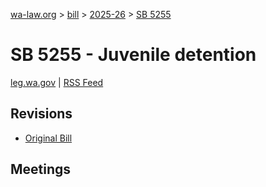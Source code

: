 [wa-law.org](/) > [bill](/bill/) > [2025-26](/bill/2025-26/) > [SB 5255](/bill/2025-26/sb/5255/)

# SB 5255 - Juvenile detention
[leg.wa.gov](https://app.leg.wa.gov/billsummary?BillNumber=5255&Year=2025&Initiative=false) | [RSS Feed](./rss.xml)

## Revisions
* [Original Bill](1/)

## Meetings